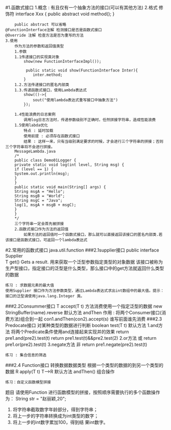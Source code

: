 #1.函数式接口
	1.概念 : 有且仅有一个抽象方法的接口(可以有其他方法)
	2.格式
		修饰符 interface Xxx {
			public abstract void method();
		}

		public abstract 可以省略
	@FunctionInterface注解 检测接口是否是函数式接口
	@Override 注解 检查方法是否为重写的方法
	3.使用
		作为方法的参数和返回值类型
		1.参数
		1.1传递接口的实现类对象
			show(new FunctionInterfaceImpl());

			 public static void show(FunctionInterface Inter){
				inter.method;
			}
		1.2.方法传递接口的匿名内部类
		1.3.传递函数式接口，使用Lambda表达式
			show(()->{
				sout("使用lambda表达式重写接口中抽象方法")
			});
		
		1.4性能浪费的日志案例
			调用log日志方法时，传递参数级别不正确时，任然拼接字符串，造成性能浪费
		1.5使用labda优化 
			特点 : 延时加载
			使用前提 : 必须存在函数式接口
			结果 : 这样一来，只有当级别满足要求的时候，才会进行三个字符串的拼接；否则三个字符串将不会进行拼接。
		MessageLambda.java
		/*
		public class Demo01Logger {
		private static void log(int level, String msg) {
		if (level == 1) {
		System.out.println(msg);
		}
		}
		public static void main(String[] args) {
		String msgA = "Hello";
		String msgB = "World";
		String msgC = "Java";
		log(1, msgA + msgB + msgC);
		}
		}
		*/
		三个字符串一定会首先被拼接
		2.函数式接口作为方法的返回值
			如果方法的返回值时一个函数式接口，那么就可以直接返回该接口的匿名内部类.若该接口是函数式接口，可返回一个lambda表达式	
#2.常用的函数式接口
	 java.util.function
###2.1supplier接口 
	public interface Supplier<T>	
	T get() Gets a result. 用来获取一个泛型参数指定类型的对象数据
	该接口被称为生产型接口，指定接口的泛型是什么类型，那么接口中的get方法就返回什么类型的数据

	练习 : 求数据元素的最大值
	使用Supplier 接口作为方法参数类型，通过Lambda表达式求出int数组中的最大值。提示：接口的泛型请使用java.lang.Integer 类。
###2.2Consummer接口
	T accept(T t) 方法消费使用一个指定泛型的数据
		new StringBuffer(name).reverse
	默认方法 andThen
		作用 : 将两个Consumer接口(消费方法)组合到一起
		con1.andThen(con2).accept(s) 谁写前面谁先消费
###2.3 Predocate接口
	对某种类型的数据进行判断
	boolean test(T t)
	默认方法
		1.and方法 将两个Predicate条件使用and连接起来实现并的效果
		return pre1.and(pre2).test(t)
		return pre1.test(t)&&pre2.test(2)
		2.or方法 或
		return pre1.or(pre2).test(t)
		3.negate方法 非
		return pre1.negate(pre2).test(t)

	练习 : 集合信息的筛选
###2.4 Function接口
	转换数据数据类型
	根据一个类型的数据的到另一个类型的数据
	R apply(T t)  T-->R
	默认方法 
	andThen() 组合操作

	练习：自定义函数模型拼接
题目
请使用Function 进行函数模型的拼接，按照顺序需要执行的多个函数操作为：
String str = "赵丽颖,20";
1. 将字符串截取数字年龄部分，得到字符串；
2. 将上一步的字符串转换成为int类型的数字；
3. 将上一步的int数字累加100，得到结 果int数字。   